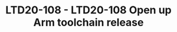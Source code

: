 ---
categories:
- ltd20
description: 'Arm has been releasing binary toolchains for Arm CPU processors based
  on GNU tools, which are used widely to develop for IoT, embedded and Linux. The
  releases happened a few times each year, following the annual tick of GCC. They
  were built from a set of scripts developed internally within Arm.<br><br>Such a
  release model works fine but has several problems. The most critical problem, raised
  by Linaro partners, is the cadence of release: there are too few releases for users
  to timely access new features and bug fixes in toolchain. As number of release will
  not increase without consuming more engineering resource in house, which is tight,
  users have to wait up to 6 months for a bug fix release. Also even when there is
  release to happen, lack of access to pre-view or alpha release, similarly due to
  resource constraint, prevents partners to integrate the toolchain in advance. Lastly
  but very importantly, when partners would like to contribute to build script to
  improve the release, they don''t have a way to do so.<br><br>Our solution is to
  open up the build scripts in a github project, together with supplement mechanism
  to prepare the build environment and pick-up the right revision of toolchain components.
  With this project, users can easily clone and build toolchain for Arm, with timely
  access to latest features and bug fixes published by tools developers. It will also
  incorporate contribution from community to enhance the toolchain for wider use cases.<br><br>This
  solution is under deployment stage and is expected to be ready before BUD20, which
  will be a good opportunity to improve awareness and encourage contribution. In this
  section, the presenter will introduce the structure and design principle of the
  github project, and demonstrate how to use and contribute to it.'
image:
  featured: 'true'
  path: https://static.linaro.org/connect/ltd20/images/LTD20-108.png
session_id: LTD20-108
session_speakers:
- speaker_bio: 15+ years experience on Compiler and Tools. Former GCC developer. Currently
    lead open source toolchain development in Arm.
  speaker_company: Arm
  speaker_image: http://avatars.sched.co/e/31/7250079/avatar.jpg.320x320px.jpg?939
  speaker_name: Joey Ye
  speaker_position: Director of Engineering
  speaker_role: speaker
session_track: Tools
tag: session
tags: Tools
title: LTD20-108 - LTD20-108 Open up Arm toolchain release
---